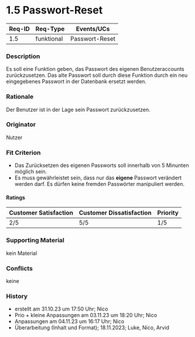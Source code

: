 # 1.5 Passwort-Reset

| Req-ID | Req-Type | Events/UCs |
|--------|----------|------------|
| 1.5    | funktional | Passwort-Reset |

### Description
Es soll eine Funktion geben, das Passwort des eigenen Benutzeraccounts zurückzusetzen.
Das alte Passwort soll durch diese Funktion durch ein neu eingegebenes Passwort in der Datenbank ersetzt werden.

### Rationale
Der Benutzer ist in der Lage sein Passwort zurückzusetzen.

### Originator
Nutzer

### Fit Criterion
- Das Zurücksetzen des eigenen Passworts soll innerhalb von 5 Minunten möglich sein.
- Es muss gewährleistet sein, dass nur das __eigene__ Passwort verändert werden darf. Es dürfen keine fremden Passwörter manipuliert werden.

#### Ratings
| Customer Satisfaction | Customer Dissatisfaction | Priority |
|----------------------|-------------------------|----------|
| 2/5                  | 5/5                     | 1/5      |

### Supporting Material
kein Material

### Conflicts
keine

### History
- erstellt am 31.10.23 um 17:50 Uhr; Nico
- Prio + kleine Anpassungen am 03.11.23 um 18:20 Uhr; Nico
- Anpassungen am 04.11.23 um 16:17 Uhr; Nico
- Überarbeitung (Inhalt und Format); 18.11.2023; Luke, Nico, Arvid
